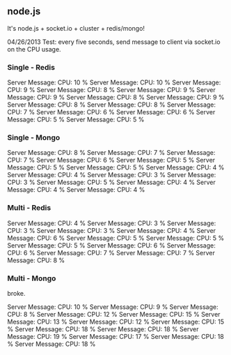 ## node.js
It's node.js + socket.io + cluster + redis/mongo!

04/26/2013
Test: every five seconds, send message to client via socket.io on the CPU usage.

### Single - Redis

Server Message: CPU: 10 %
Server Message: CPU: 10 %
Server Message: CPU: 9 %
Server Message: CPU: 8 %
Server Message: CPU: 9 %
Server Message: CPU: 9 %
Server Message: CPU: 8 %
Server Message: CPU: 9 %
Server Message: CPU: 8 %
Server Message: CPU: 8 %
Server Message: CPU: 7 %
Server Message: CPU: 6 %
Server Message: CPU: 6 %
Server Message: CPU: 5 %
Server Message: CPU: 5 %

### Single - Mongo

Server Message: CPU: 8 %
Server Message: CPU: 7 %
Server Message: CPU: 7 %
Server Message: CPU: 6 %
Server Message: CPU: 5 %
Server Message: CPU: 5 %
Server Message: CPU: 5 %
Server Message: CPU: 4 %
Server Message: CPU: 4 %
Server Message: CPU: 3 %
Server Message: CPU: 3 %
Server Message: CPU: 5 %
Server Message: CPU: 4 %
Server Message: CPU: 4 %
Server Message: CPU: 4 %

### Multi - Redis

Server Message: CPU: 4 %
Server Message: CPU: 3 %
Server Message: CPU: 3 %
Server Message: CPU: 3 %
Server Message: CPU: 4 %
Server Message: CPU: 6 %
Server Message: CPU: 5 %
Server Message: CPU: 5 %
Server Message: CPU: 5 %
Server Message: CPU: 6 %
Server Message: CPU: 6 %
Server Message: CPU: 7 %
Server Message: CPU: 7 %
Server Message: CPU: 8 %

### Multi - Mongo

broke.

Server Message: CPU: 10 %
Server Message: CPU: 9 %
Server Message: CPU: 8 %
Server Message: CPU: 12 %
Server Message: CPU: 15 %
Server Message: CPU: 13 %
Server Message: CPU: 12 %
Server Message: CPU: 15 %
Server Message: CPU: 18 %
Server Message: CPU: 18 %
Server Message: CPU: 19 %
Server Message: CPU: 17 %
Server Message: CPU: 18 %
Server Message: CPU: 18 %

